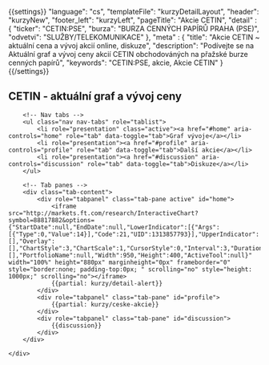{{settings}}
"language": "cs",
"templateFile": "kurzyDetailLayout",
"header": "kurzyNew",
"footer_left": "kurzyLeft",
"pageTitle": "Akcie CETIN",
"detail" : {
    "ticker": "CETIN:PSE",
    "burza": "BURZA CENNÝCH PAPÍRŮ PRAHA (PSE)",
    "odvetvi": "SLUŽBY/TELEKOMUNIKACE"
},
"meta" : {
    "title": "Akcie CETIN  ~ aktuální cena a vývoj akcií online, diskuze",
    "description": "Podívejte se na Aktuální graf a vývoj ceny akcií CETIN obchodováných na přažské burze cenných papírů",
    "keywords": "CETIN:PSE, akcie, Akcie CETIN"
}
{{/settings}}

<h2>CETIN - aktuální graf a vývoj ceny</h2>
        
<div id="mainBox">
    <div>

        <!-- Nav tabs -->
        <ul class="nav nav-tabs" role="tablist">
            <li role="presentation" class="active"><a href="#home" aria-controls="home" role="tab" data-toggle="tab">Graf vývoje</a></li>
            <li role="presentation"><a href="#profile" aria-controls="profile" role="tab" data-toggle="tab">Další akcie</a></li>            
            <li role="presentation"><a href="#discussion" aria-controls="discussion" role="tab" data-toggle="tab">Diskuze</a></li>            
        </ul>

        <!-- Tab panes -->
        <div class="tab-content">
            <div role="tabpanel" class="tab-pane active" id="home">
                <iframe src="http://markets.ft.com/research/InteractiveChart?symbol=88817882&options={"StartDate":null,"EndDate":null,"LowerIndicator":[{"Args":[{"Type":0,"Value":14}],"Code":21,"UID":1313857793}],"UpperIndicator":[],"Overlay":[],"ChartStyle":3,"ChartScale":1,"CursorStyle":0,"Interval":3,"Duration":1,"Comparison":[],"PortfolioName":null,"Width":950,"Height":400,"ActiveTool":null}" width="100%" height="880px" marginheight="0px" frameborder="0" style="border:none; padding-top:0px; " scrolling="no" style="height: 1000px;" scrolling="no"></iframe>
                {{partial: kurzy/detail-alert}}
            </div>
            <div role="tabpanel" class="tab-pane" id="profile">
                {{partial: kurzy/ceske-akcie}}
            </div>
            <div role="tabpanel" class="tab-pane" id="discussion">
                {{discussion}}
            </div>
        </div>

    </div>
</div>
